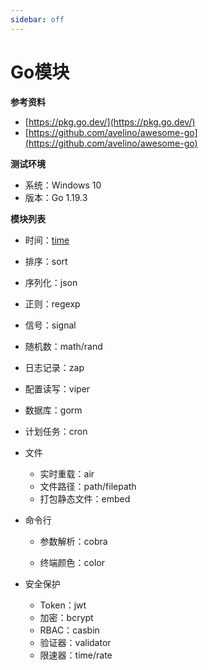 ```yaml
---
sidebar: off
---
```


# Go模块

**参考资料**

* [https://pkg.go.dev/](https://pkg.go.dev/)
* [https://github.com/avelino/awesome-go](https://github.com/avelino/awesome-go)

**测试环境**

* 系统：Windows 10
* 版本：Go 1.19.3

**模块列表**

* 时间：[time](https://jinhui.dev/coding/go/modules/time.html)
* 排序：sort
* 序列化：json
* 正则：regexp
* 信号：signal
* 随机数：math/rand
* 日志记录：zap
* 配置读写：viper
* 数据库：gorm
* 计划任务：cron
* 文件

  * 实时重载：air
  * 文件路径：path/filepath
  * 打包静态文件：embed
* 命令行

  * 参数解析：cobra

  * 终端颜色：color
* 安全保护

  * Token：jwt
  * 加密：bcrypt
  * RBAC：casbin
  * 验证器：validator
  * 限速器：time/rate
